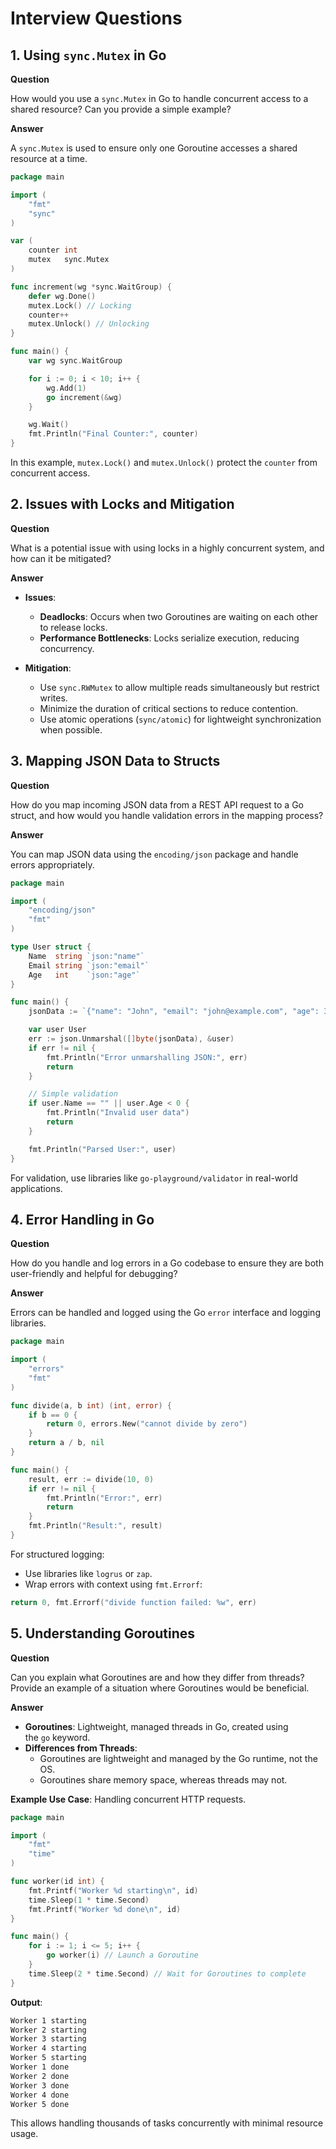 # Interview Questions

## 1. Using `sync.Mutex` in Go

**Question**

How would you use a `sync.Mutex` in Go to handle concurrent access to a shared resource? Can you provide a simple example?

**Answer**

A `sync.Mutex` is used to ensure only one Goroutine accesses a shared resource at a time.

```go
package main

import (
	"fmt"
	"sync"
)

var (
	counter int
	mutex   sync.Mutex
)

func increment(wg *sync.WaitGroup) {
	defer wg.Done()
	mutex.Lock() // Locking
	counter++
	mutex.Unlock() // Unlocking
}

func main() {
	var wg sync.WaitGroup

	for i := 0; i < 10; i++ {
		wg.Add(1)
		go increment(&wg)
	}

	wg.Wait()
	fmt.Println("Final Counter:", counter)
}
```

In this example, `mutex.Lock()` and `mutex.Unlock()` protect the `counter` from concurrent access.

## 2. Issues with Locks and Mitigation

**Question**

What is a potential issue with using locks in a highly concurrent system, and how can it be mitigated?

**Answer**

- **Issues**:
    
    - **Deadlocks**: Occurs when two Goroutines are waiting on each other to release locks.
    - **Performance Bottlenecks**: Locks serialize execution, reducing concurrency.
- **Mitigation**:
    
    - Use `sync.RWMutex` to allow multiple reads simultaneously but restrict writes.
    - Minimize the duration of critical sections to reduce contention.
    - Use atomic operations (`sync/atomic`) for lightweight synchronization when possible.

## 3. Mapping JSON Data to Structs

**Question**

How do you map incoming JSON data from a REST API request to a Go struct, and how would you handle validation errors in the mapping process?

**Answer**

You can map JSON data using the `encoding/json` package and handle errors appropriately.

```go
package main

import (
	"encoding/json"
	"fmt"
)

type User struct {
	Name  string `json:"name"`
	Email string `json:"email"`
	Age   int    `json:"age"`
}

func main() {
	jsonData := `{"name": "John", "email": "john@example.com", "age": 30}`

	var user User
	err := json.Unmarshal([]byte(jsonData), &user)
	if err != nil {
		fmt.Println("Error unmarshalling JSON:", err)
		return
	}

	// Simple validation
	if user.Name == "" || user.Age < 0 {
		fmt.Println("Invalid user data")
		return
	}

	fmt.Println("Parsed User:", user)
}
```

For validation, use libraries like `go-playground/validator` in real-world applications.

## 4. Error Handling in Go

**Question**

How do you handle and log errors in a Go codebase to ensure they are both user-friendly and helpful for debugging?

**Answer**

Errors can be handled and logged using the Go `error` interface and logging libraries.

```go
package main

import (
	"errors"
	"fmt"
)

func divide(a, b int) (int, error) {
	if b == 0 {
		return 0, errors.New("cannot divide by zero")
	}
	return a / b, nil
}

func main() {
	result, err := divide(10, 0)
	if err != nil {
		fmt.Println("Error:", err)
		return
	}
	fmt.Println("Result:", result)
}
```

For structured logging:

- Use libraries like `logrus` or `zap`.
- Wrap errors with context using `fmt.Errorf`:
    
```go
return 0, fmt.Errorf("divide function failed: %w", err)
```

## 5. Understanding Goroutines

**Question**

Can you explain what Goroutines are and how they differ from threads? Provide an example of a situation where Goroutines would be beneficial.

**Answer**

- **Goroutines**: Lightweight, managed threads in Go, created using the `go` keyword.
- **Differences from Threads**:
    - Goroutines are lightweight and managed by the Go runtime, not the OS.
    - Goroutines share memory space, whereas threads may not.

**Example Use Case**: Handling concurrent HTTP requests.

```go
package main

import (
	"fmt"
	"time"
)

func worker(id int) {
	fmt.Printf("Worker %d starting\n", id)
	time.Sleep(1 * time.Second)
	fmt.Printf("Worker %d done\n", id)
}

func main() {
	for i := 1; i <= 5; i++ {
		go worker(i) // Launch a Goroutine
	}
	time.Sleep(2 * time.Second) // Wait for Goroutines to complete
}
```

**Output**:

```bash
Worker 1 starting
Worker 2 starting
Worker 3 starting
Worker 4 starting
Worker 5 starting
Worker 1 done
Worker 2 done
Worker 3 done
Worker 4 done
Worker 5 done
```

This allows handling thousands of tasks concurrently with minimal resource usage.
